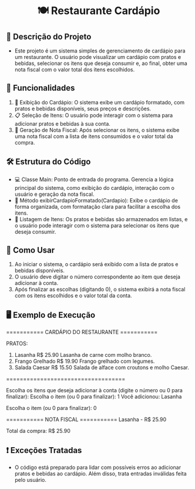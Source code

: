 <h1 align="center">🍽️ Restaurante Cardápio</h1>

## 📖 Descrição do Projeto

+ Este projeto é um sistema simples de gerenciamento de cardápio para um restaurante. O usuário pode visualizar um cardápio com pratos e bebidas, selecionar os itens que deseja consumir e, ao final, obter uma nota fiscal com o valor total dos itens escolhidos.

## 🎯 Funcionalidades

1. 📝 Exibição do Cardápio: O sistema exibe um cardápio formatado, com pratos e bebidas disponíveis, seus preços e descrições.
2. 📋 Seleção de Itens: O usuário pode interagir com o sistema para adicionar pratos e bebidas à sua conta.
3. 🧾 Geração de Nota Fiscal: Após selecionar os itens, o sistema exibe uma nota fiscal com a lista de itens consumidos e o valor total da compra.

## 🛠️ Estrutura do Código

+ 💻 Classe Main: Ponto de entrada do programa. Gerencia a lógica principal do sistema, como exibição do cardápio, interação com o usuário e geração da nota fiscal.
+ 🧩 Método exibirCardapioFormatado(Cardapio): Exibe o cardápio de forma organizada, com formatação clara para facilitar a escolha dos itens.
+ 📑 Listagem de Itens: Os pratos e bebidas são armazenados em listas, e o usuário pode interagir com o sistema para selecionar os itens que deseja consumir.

## 🚀 Como Usar

1. Ao iniciar o sistema, o cardápio será exibido com a lista de pratos e bebidas disponíveis.
2. O usuário deve digitar o número correspondente ao item que deseja adicionar à conta.
3. Após finalizar as escolhas (digitando 0), o sistema exibirá a nota fiscal com os itens escolhidos e o valor total da conta.

## 🖥️ Exemplo de Execução

 ===========  CARDÁPIO DO RESTAURANTE ===========
        
 PRATOS:
 1. Lasanha                    R$ 25.90
   Lasanha de carne com molho branco.
 2. Frango Grelhado            R$ 19.90
   Frango grelhado com legumes.
 3. Salada Caesar              R$ 15.50
   Salada de alface com croutons e molho Caesar.

 ===================================

 Escolha os itens que deseja adicionar à conta (digite o número ou 0 para finalizar):
 Escolha o item (ou 0 para finalizar): 1
 Você adicionou: Lasanha

 Escolha o item (ou 0 para finalizar): 0

 =========== NOTA FISCAL ===========
 Lasanha - R$ 25.90

 Total da compra: R$ 25.90

## ❗ Exceções Tratadas

+ O código está preparado para lidar com possíveis erros ao adicionar pratos e bebidas ao cardápio. Além disso, trata entradas inválidas feita pelo usuário.

